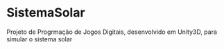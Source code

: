 # SistemaSolar
Projeto de Progrmação de Jogos Digitais, desenvolvido em Unity3D, para simular o sistema solar

